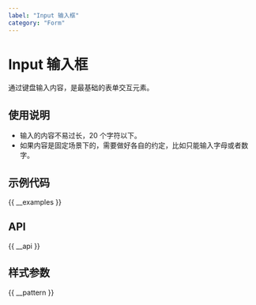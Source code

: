 ```yaml
---
label: "Input 输入框"
category: "Form"
---
```


# Input 输入框

通过键盘输入内容，是最基础的表单交互元素。

## 使用说明

-   输入的内容不易过长，20 个字符以下。
-   如果内容是固定场景下的，需要做好各自的约定，比如只能输入字母或者数字。

## 示例代码

{{ __examples }}

## API

{{ __api }}

## 样式参数

{{ __pattern }}
